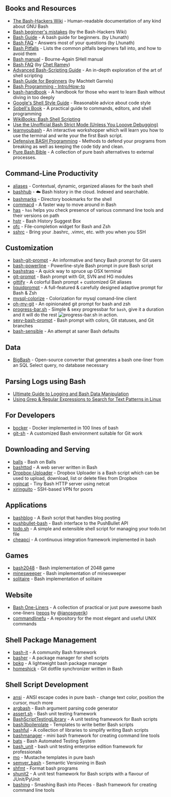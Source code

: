 ## Books and Resources

-   [The Bash-Hackers Wiki](http://wiki.bash-hackers.org/doku.php) - Human-readable documentation of any kind about GNU Bash
-   [Bash beginner's mistakes](http://wiki.bash-hackers.org/scripting/newbie_traps) (by the Bash-Hackers Wiki)
-   [Bash Guide](http://mywiki.wooledge.org/BashGuide) - A bash guide for beginners. (by Lhunath)
-   [Bash FAQ](http://mywiki.wooledge.org/BashFAQ) - Answers most of your questions (by Lhunath)
-   [Bash Pitfalls](http://mywiki.wooledge.org/BashPitfalls) - Lists the common pitfalls beginners fall into, and how to avoid them
-   [Bash manual](http://www.gnu.org/software/bash/manual/) - Bourne-Again SHell manual
-   [Bash FAQ](http://tiswww.case.edu/php/chet/bash/FAQ) (by [Chet Ramey](http://tiswww.case.edu/php/chet/))
-   [Advanced Bash-Scripting Guide](http://tldp.org/LDP/abs/html/) - An in-depth exploration of the art of shell scripting
-   [Bash Guide for Beginners](http://www.tldp.org/LDP/Bash-Beginners-Guide/html/) (by Machtelt Garrels)
-   [Bash Programming - Intro/How-to](http://tldp.org/HOWTO/Bash-Prog-Intro-HOWTO.html#toc)
-   [bash-handbook](https://github.com/denysdovhan/bash-handbook) - A handbook for those who want to learn Bash without diving in too deeply
-   [Google's Shell Style Guide](https://google.github.io/styleguide/shell.xml)  - Reasonable advice about code style
-   [Sobell's Book](http://www.sobell.com/CR3/index.html) - A practical guide to commands, editors, and shell programming
-   [WikiBooks: Bash Shell Scripting](https://en.wikibooks.org/wiki/Bash_Shell_Scripting)
-   [Use the Unofficial Bash Strict Mode (Unless You Looove Debugging)](http://redsymbol.net/articles/unofficial-bash-strict-mode/)
-   [learnyoubash](https://github.com/denysdovhan/learnyoubash) - An interactive workshopper which will learn you how to use the terminal and write your the first Bash script.
- [Defensive BASH Programming](http://www.kfirlavi.com/blog/2012/11/14/defensive-bash-programming/) - Methods to defend your programs from breaking as well as keeping the code tidy and clean.
- [Pure Bash Bible](https://github.com/dylanaraps/pure-bash-bible) - A collection of pure bash alternatives to external processes.

## Command-Line Productivity

-   [aliases](https://github.com/sebglazebrook/aliases) - Contextual, dynamic, organized aliases for the bash shell
-   [bashhub](https://github.com/rcaloras/bashhub-client) - :cloud: Bash history in the cloud. Indexed and searchable.
-   [bashmarks](https://github.com/huyng/bashmarks) - Directory bookmarks for the shell
-   [commacd](https://github.com/shyiko/commacd) - A faster way to move around in Bash
-   [has](https://github.com/kdabir/has) - `has` helps you check presence of various command line tools and their versions on path
-   [hstr](https://github.com/dvorka/hstr) - Bash History Suggest Box
-   [qfc](https://github.com/pindexis/qfc) - File-completion widget for Bash and Zsh
-   [sshrc](https://github.com/Russell91/sshrc) - Bring your .bashrc, .vimrc, etc. with you when you SSH

## Customization

-   [bash-git-prompt](https://github.com/magicmonty/bash-git-prompt) - An informative and fancy Bash prompt for Git users
-   [bash-powerline](https://github.com/riobard/bash-powerline) - Powerline-style Bash prompt in pure Bash script
-   [bashstrap](https://github.com/barryclark/bashstrap) - A quick way to spruce up OSX terminal
-   [git-prompt](https://github.com/lvv/git-prompt) - Bash prompt with Git, SVN and HG modules
-   [gittify](https://github.com/momeni/gittify) - A colorful Bash prompt + customized Git aliases
-   [liquidprompt](https://github.com/nojhan/liquidprompt) - A full-featured & carefully designed adaptive prompt for Bash & Zsh
-   [mysql-colorize](https://github.com/horosgrisa/mysql-colorize.bash) -  Colorization for mysql comand-line client
-   [oh-my-git](https://github.com/arialdomartini/oh-my-git) - An opinionated git prompt for bash and zsh
-   [progress-bar.sh](https://github.com/edouard-lopez/progress-bar.sh) - Simple & sexy progressbar for `bash`, give it a duration and it will do the rest ![progress-bar.sh in action](http://pix.toile-libre.org/upload/original/1476311497.gif). 
-   [sexy-bash-prompt](https://github.com/twolfson/sexy-bash-prompt) - Bash prompt with colors, Git statuses, and Git branches
-   [bash-sensible](https://github.com/mrzool/bash-sensible) - An attempt at saner Bash defaults

## Data

-   [BigBash](https://github.com/zalando/bigbash) - Open-source converter that generates a bash one-liner from an SQL Select query, no database necessary

## Parsing Logs using Bash
- [Ultimate Guide to Logging and Bash Data Manipulation](https://www.loggly.com/ultimate-guide/analyzing-linux-logs/)
- [Using Grep & Regular Expressions to Search for Text Patterns in Linux](https://www.digitalocean.com/community/tutorials/using-grep-regular-expressions-to-search-for-text-patterns-in-linux#regular-expressions)

## For Developers

-   [bocker](https://github.com/p8952/bocker) - Docker implemented in 100 lines of bash
-   [git-sh](https://github.com/rtomayko/git-sh) - A customized Bash environment suitable for Git work

## Downloading and Serving

-   [balls](https://github.com/jneen/balls) - Bash on Balls
-   [bashttpd](https://github.com/avleen/bashttpd) - A web server written in Bash
-   [Dropbox-Uploader](https://github.com/andreafabrizi/Dropbox-Uploader) - Dropbox Uploader is a Bash script which can be used to upload, download, list or delete files from Dropbox
-   [ngincat](https://github.com/jaburns/ngincat) - Tiny Bash HTTP server using netcat
-   [xiringuito](https://github.com/ivanilves/xiringuito) - SSH-based VPN for poors

## Applications

-   [bashblog](https://github.com/cfenollosa/bashblog) - A Bash script that handles blog posting
-   [pushbullet-bash](https://github.com/Red5d/pushbullet-bash) - Bash interface to the PushBullet API
-   [todo.sh](https://github.com/todotxt/todo.txt-cli) - A simple and extensible shell script for managing your todo.txt file
-   [cheapci](https://github.com/ianmiell/cheapci) - A continuous integration framework implemented in bash

## Games

-   [bash2048](https://github.com/mydzor/bash2048) - Bash implementation of 2048 game
-   [minesweeper](https://github.com/feherke/Bash-script/tree/master/minesweeper) - Bash implementation of minesweeper
-   [solitaire](https://opensource-usability.blogspot.com/2016/10/solitaire-in-bash-script.html) - Bash implementation of solitaire

## Website

-   [Bash One-Liners](http://www.bashoneliners.com/) -  A collection of practical or just pure awesome bash one-liners ([repos](https://github.com/janosgyerik/bashoneliners) by @[janosgyerik](https://github.com/janosgyerik))
-   [commandlinefu](http://www.commandlinefu.com/) -  A repository for the most elegant and useful UNIX commands


## Shell Package Management

-   [bash-it](https://github.com/Bash-it/bash-it) - A community Bash framework
-   [basher](https://github.com/basherpm/basher) - A package manager for shell scripts
-   [bpkg](https://github.com/bpkg/bpkg) - A lightweight bash package manager
-   [homeshick](https://github.com/andsens/homeshick) - Git dotfile synchronizer written in Bash


## Shell Script Development

-   [ansi](https://github.com/fidian/ansi) - ANSI escape codes in pure bash - change text color, position the cursor, much more
-   [argbash](https://github.com/matejak/argbash) - Bash argument parsing code generator
-   [assert.sh](https://github.com/lehmannro/assert.sh) - Bash unit testing framework
-   [BashScriptTestingLibrary](https://github.com/rafritts/BashScriptTestingLibrary) - A unit testing framework for Bash scripts
-   [bash3boilerplate](https://github.com/kvz/bash3boilerplate) - Templates to write better Bash scripts
-   [bashful](https://github.com/jmcantrell/bashful) - A collection of libraries to simplify writing Bash scripts
-   [bashmanager](https://github.com/lingtalfi/bashmanager) - mini bash framework for creating command line tools
-   [bats](https://github.com/sstephenson/bats) - Bash Automated Testing System
-   [bash_unit](https://github.com/pgrange/bash_unit) -  bash unit testing enterprise edition framework for professionals 
-   [mo](https://github.com/tests-always-included/mo) - Mustache templates in pure bash
-   [semver_bash](https://github.com/cloudflare/semver_bash) - Semantic Versioning in Bash
-   [shfmt](https://github.com/mvdan/sh) - Format bash programs
-   [shunit2](https://github.com/kward/shunit2) - A unit test framework for Bash scripts with a flavour of JUnit/PyUnit
-   [bashing](https://github.com/xsc/bashing) - Smashing Bash into Pieces - Bash framework for creating command line tools
